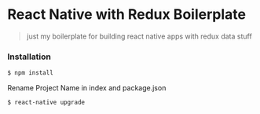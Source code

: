 # React Native with Redux Boilerplate

> just my boilerplate for building react native apps with redux data stuff

### Installation

```sh
$ npm install
```

Rename Project Name in index and package.json

```sh
$ react-native upgrade
```
